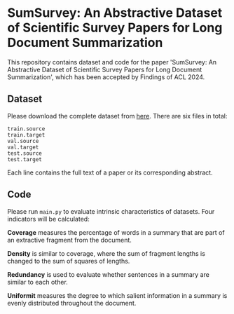 # SumSurvey: An Abstractive Dataset of Scientific Survey Papers for Long Document Summarization

This repository contains dataset and code for the paper 'SumSurvey: An Abstractive Dataset of Scientific Survey Papers for Long Document Summarization', which has been accepted by Findings of ACL 2024.

## Dataset

Please download the complete dataset from [here](https://www.baidu.com). There are six files in total:

```
train.source
train.target
val.source
val.target
test.source
test.target
```

Each line contains the full text of a paper or its corresponding abstract.

## Code

Please run `main.py` to evaluate intrinsic characteristics of datasets. Four indicators will be calculated:

**Coverage** measures the percentage of words in a summary that are part of an extractive fragment from the document.

**Density** is similar to coverage, where the sum of fragment lengths is changed to the sum of squares of lengths.

**Redundancy** is used to evaluate whether sentences in a summary are similar to each other.

**Uniformit** measures the degree to which salient information in a summary is evenly distributed throughout the document.

